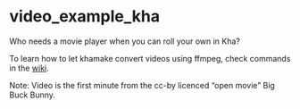 # video_example_kha
Who needs a movie player when you can roll your own in Kha?

To learn how to let khamake convert videos using ffmpeg, check commands in the [wiki](https://github.com/KTXSoftware/Kha/wiki/Examples).

Note:
Video is the first minute from the cc-by licenced “open movie” Big Buck Bunny.
